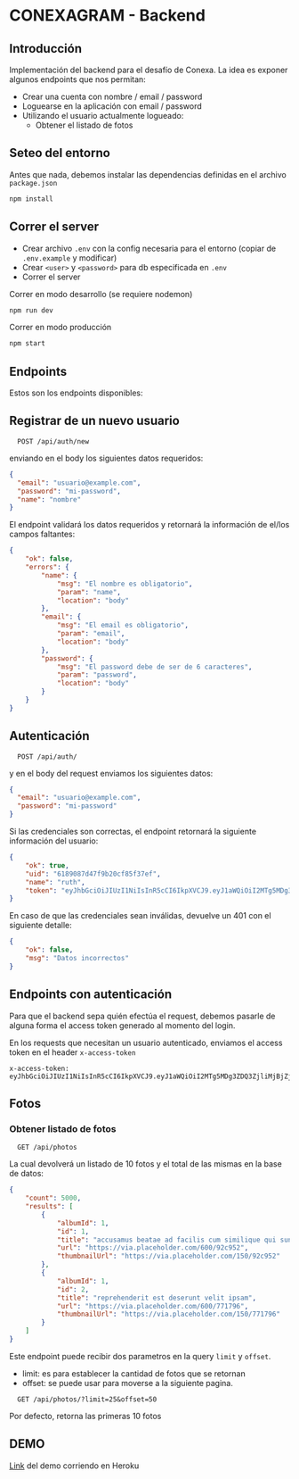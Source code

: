 # CONEXAGRAM - Backend

## Introducción

Implementación del backend para el desafío de Conexa.
La idea es exponer algunos endpoints que nos permitan:

- Crear una cuenta con nombre / email / password
- Loguearse en la aplicación con email / password
- Utilizando el usuario actualmente logueado:
  - Obtener el listado de fotos

## Seteo del entorno
Antes que nada, debemos instalar las dependencias definidas en el archivo `package.json`

```bash
npm install
```

## Correr el server

- Crear archivo `.env` con la config necesaria para el entorno (copiar de `.env.example` y modificar)
- Crear `<user>` y `<password>` para db especificada en `.env`
- Correr el server

Correr en modo desarrollo (se requiere nodemon)
```bash
npm run dev
```

Correr en modo producción
```bash
npm start
```
## Endpoints

Estos son los endpoints disponibles:

## Registrar de un nuevo usuario
```
  POST /api/auth/new
```

enviando en el body los siguientes datos requeridos:

```json
{
  "email": "usuario@example.com",
  "password": "mi-password",
  "name": "nombre"
}
```
El endpoint validará los datos requeridos y retornará la información de el/los campos faltantes:

```json
{
    "ok": false,
    "errors": {
        "name": {
            "msg": "El nombre es obligatorio",
            "param": "name",
            "location": "body"
        },
        "email": {
            "msg": "El email es obligatorio",
            "param": "email",
            "location": "body"
        },
        "password": {
            "msg": "El password debe de ser de 6 caracteres",
            "param": "password",
            "location": "body"
        }
    }
}
```

## Autenticación
```
  POST /api/auth/
```

y en el body del request enviamos los siguientes datos:

```json
{
  "email": "usuario@example.com",
  "password": "mi-password"
}
```

Si las credenciales son correctas, el endpoint retornará la siguiente información del usuario:

```json
{
    "ok": true,
    "uid": "6189087d47f9b20cf85f37ef",
    "name": "ruth",
    "token": "eyJhbGciOiJIUzI1NiIsInR5cCI6IkpXVCJ9.eyJ1aWQiOiI2MTg5MDg3ZDQ3ZjliMjBjZjg1ZjM3ZWYiLCJuYW1lIjoicnV0aCIsImlhdCI6MTYzNjM3MDYyMSwiZXhwIjoxNjM2NjI5ODIxfQ.te6L5B7Vq_dD0BTNwyVj9KU8Zzok7ILSaS4qI5WgXo8"
}
```

En caso de que las credenciales sean inválidas, devuelve un 401 con el siguiente detalle:
```json
{
    "ok": false,
    "msg": "Datos incorrectos"
}
```

## Endpoints con autenticación

Para que el backend sepa quién efectúa el request, debemos pasarle de alguna forma el access token generado al momento del login.

En los requests que necesitan un usuario autenticado, enviamos el access token en el header `x-access-token`

```
x-access-token: eyJhbGciOiJIUzI1NiIsInR5cCI6IkpXVCJ9.eyJ1aWQiOiI2MTg5MDg3ZDQ3ZjliMjBjZjg1ZjM3ZWYiLCJuYW1lIjoicnV0aCIsImlhdCI6MTYzNjM4MDU2NSwiZXhwIjoxNjM2NjM5NzY1fQ.aPxehnEQrtN_NjdSnwY1Sb_3E6bIbX9bx5jswelu9dk
```

## Fotos

### Obtener listado de fotos
```
  GET /api/photos
```

La cual devolverá un listado de 10 fotos y el total de las mismas en la base de datos:
```json
{
    "count": 5000,
    "results": [
        {
            "albumId": 1,
            "id": 1,
            "title": "accusamus beatae ad facilis cum similique qui sunt",
            "url": "https://via.placeholder.com/600/92c952",
            "thumbnailUrl": "https://via.placeholder.com/150/92c952"
        },
        {
            "albumId": 1,
            "id": 2,
            "title": "reprehenderit est deserunt velit ipsam",
            "url": "https://via.placeholder.com/600/771796",
            "thumbnailUrl": "https://via.placeholder.com/150/771796"
        }
    ]
}
```
Este endpoint puede recibir dos parametros en la query `limit` y `offset`. 

  - limit: es para establecer la cantidad de fotos que se retornan
  - offset: se puede usar para moverse a la siguiente pagina.

```
  GET /api/photos/?limit=25&offset=50
```

Por defecto, retorna las primeras 10 fotos


## DEMO
[Link](https://conexagram.herokuapp.com) del demo corriendo en Heroku